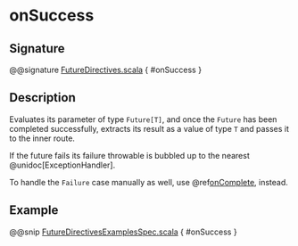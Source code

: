 # onSuccess

## Signature

@@signature [FutureDirectives.scala]($akka-http$/akka-http/src/main/scala/akka/http/scaladsl/server/directives/FutureDirectives.scala) { #onSuccess }

## Description

Evaluates its parameter of type `Future[T]`, and once the `Future` has been completed successfully,
extracts its result as a value of type `T` and passes it to the inner route.

If the future fails its failure throwable is bubbled up to the nearest @unidoc[ExceptionHandler].

To handle the `Failure` case manually as well, use @ref[onComplete](onComplete.md), instead.

## Example

@@snip [FutureDirectivesExamplesSpec.scala]($test$/scala/docs/http/scaladsl/server/directives/FutureDirectivesExamplesSpec.scala) { #onSuccess }
